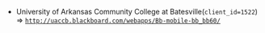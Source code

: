  - University of Arkansas Community College at Batesville(`client_id=1522`) => [`http://uaccb.blackboard.com/webapps/Bb-mobile-bb_bb60/`](http://uaccb.blackboard.com/webapps/Bb-mobile-bb_bb60/)
